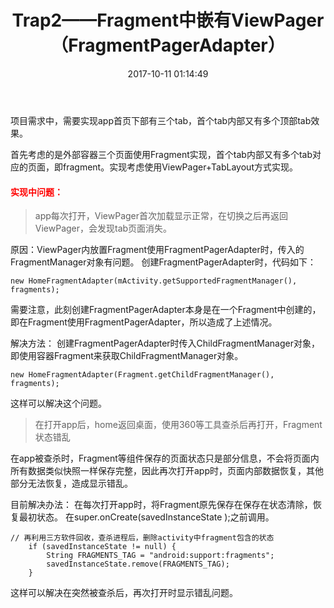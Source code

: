 ﻿---
title: Trap2——Fragment中嵌有ViewPager（FragmentPagerAdapter）
tags:
  - Trap
  - ViewPager
  - Fragment
categories:
  - Android
date: 2017-10-11 01:14:49
---
项目需求中，需要实现app首页下部有三个tab，首个tab内部又有多个顶部tab效果。

首先考虑的是外部容器三个页面使用Fragment实现，首个tab内部又有多个tab对应的页面，即fragment。实现考虑使用ViewPager+TabLayout方式实现。

#### <font color="red">实现中问题：</font>
> app每次打开，ViewPager首次加载显示正常，在切换之后再返回ViewPager，会发现tab页面消失。

原因：ViewPager内放置Fragment使用FragmentPagerAdapter时，传入的FragmentManager对象有问题。
创建FragmentPagerAdapter时，代码如下：

    new HomeFragmentAdapter(mActivity.getSupportedFragmentManager(), fragments);

 需要注意，此刻创建FragmentPagerAdapter本身是在一个Fragment中创建的，即在Fragment使用FragmentPagerAdapter，所以造成了上述情况。

解决方法：
创建FragmentPagerAdapter时传入ChildFragmentManager对象，即使用容器Fragment来获取ChildFragmentManager对象。

    new HomeFragmentAdapter(Fragment.getChildFragmentManager(), fragments);

这样可以解决这个问题。

> 在打开app后，home返回桌面，使用360等工具查杀后再打开，Fragment状态错乱

在app被查杀时，Fragment等组件保存的页面状态只是部分信息，不会将页面内所有数据类似快照一样保存完整，因此再次打开app时，页面内部数据恢复，其他部分无法恢复，造成显示错乱。

目前解决办法：
在每次打开app时，将Fragment原先保存在保存在状态清除，恢复最初状态。
在super.onCreate(savedInstanceState );之前调用。

    // 再利用三方软件回收，查杀进程后，删除activity中fragment包含的状态
        if (savedInstanceState != null) {
            String FRAGMENTS_TAG = "android:support:fragments";
            savedInstanceState.remove(FRAGMENTS_TAG);
        }

这样可以解决在突然被查杀后，再次打开时显示错乱问题。